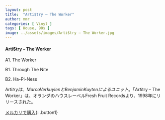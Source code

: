 ```yaml
---
layout: post
title:  "Arti$try – The Worker"
author: mmr
categories: [ Vinyl ]
tags: [ House, 90s ]
image: ../assets/images/Arti$try – The Worker.jpg
---
```


#### Arti$try – The Worker

A1. The Worker

B1. Through The Nite

B2. Ha-Pi-Ness

Arti$tryは、Marco VerkuylenとBenjamin Kuytenによるユニット。「Arti$try – The Worker」は、オランダのハウスレーベルFresh Fruit Recordsより、1998年にリリースされた。

[メルカリで購入](https://jp.mercari.com/item/m88863230519?afid=6142608987){: .button1}

